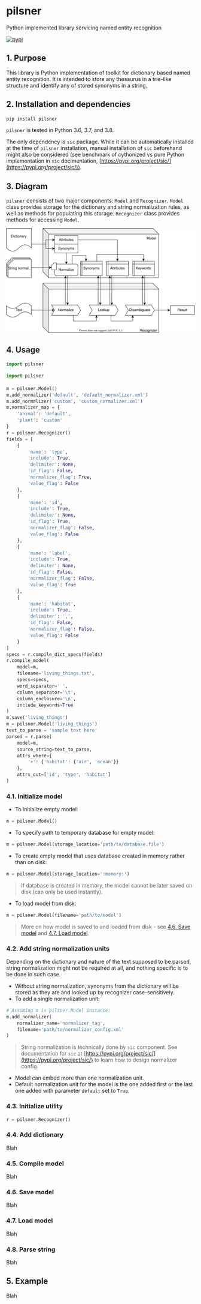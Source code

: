 # pilsner

Python implemented library servicing named entity recognition

[![pypi][pypi-img]][pypi-url]

[pypi-img]: https://img.shields.io/pypi/v/pilsner?style=plastic
[pypi-url]: https://pypi.org/project/pilsner/

## 1. Purpose

This library is Python implementation of toolkit for dictionary based named entity recognition. It is intended to store any thesaurus in a trie-like structure and identify any of stored synonyms in a string.

## 2. Installation and dependencies

```bash
pip install pilsner
```

`pilsner` is tested in Python 3.6, 3.7, and 3.8.

The only dependency is `sic` package. While it can be automatically installed at the time of `pilsner` installation, manual installation of `sic` beforehand might also be considered (see benchmark of cythonized vs pure Python implementation in `sic` docimentation, [https://pypi.org/project/sic/](https://pypi.org/project/sic/)).

## 3. Diagram

`pilsner` consists of two major components: `Model` and `Recognizer`. `Model` class provides storage for the dictionary and string normalization rules, as well as methods for populating this storage. `Recognizer` class provides methods for accessing `Model`.

![Diagram](misc/pilsner-diagram.svg)

## 4. Usage

```python
import pilsner
```

```python
import pilsner

m = pilsner.Model()
m.add_normalizer('default', 'default_normalizer.xml')
m.add_normalizer('custom', 'custom_normalizer.xml')
m.normalizer_map = {
    'animal': 'default',
    'plant': 'custom'
}
r = pilsner.Recognizer()
fields = [
    {
        'name': 'type',
        'include': True,
        'delimiter': None,
        'id_flag': False,
        'normalizer_flag': True,
        'value_flag': False
    },
    {
        'name': 'id',
        'include': True,
        'delimiter': None,
        'id_flag': True,
        'normalizer_flag': False,
        'value_flag': False
    },
    {
        'name': 'label',
        'include': True,
        'delimiter': None,
        'id_flag': False,
        'normalizer_flag': False,
        'value_flag': True
    },
    {
        'name': 'habitat',
        'include': True,
        'delimiter': ',',
        'id_flag': False,
        'normalizer_flag': False,
        'value_flag': False
    }
]
specs = r.compile_dict_specs(fields)
r.compile_model(
    model=m,
    filename='living_things.txt',
    specs=specs,
    word_separator=' ',
    column_separator='\t',
    column_enclosure='\n',
    include_keywords=True
)
m.save('living_things')
m = pilsner.Model('living_things')
text_to_parse = 'sample text here'
parsed = r.parse(
    model=m,
    source_string=text_to_parse,
    attrs_where={
        '+': {'habitat': {'air', 'ocean'}}
    },
    attrs_out=['id', 'type', 'habitat']
)
```

### 4.1. Initialize model

- To initialize empty model:

```python
m = pilsner.Model()
```

- To specify path to temporary database for empty model:

```python
m = pilsner.Model(storage_location='path/to/database.file')
```

- To create empty model that uses database created in memory rather than on disk:

```python
m = pilsner.Model(storage_location=':memory:')
```

> If database is created in memory, the model cannot be later saved on disk (can only be used instantly).

- To load model from disk:

```python
m = pilsner.Model(filename='path/to/model')
```

> More on how model is saved to and loaded from disk - see [4.6. Save model](#46-save-model) and [4.7. Load model](#47-load-model).

### 4.2. Add string normalization units

Depending on the dictionary and nature of the text supposed to be parsed, string normalization might not be required at all, and nothing specific is to be done in such case.

- Without string normalization, synonyms from the dictionary will be stored as they are and looked up by recognizer case-sensitively.
- To add a single normalization unit:

```python
# Assuming m is pilsner.Model instance:
m.add_normalizer(
    normalizer_name='normalizer_tag',
    filename='path/to/normalizer_config.xml'
)
```

> String normalization is technically done by `sic` component. See documentation for `sic` at [https://pypi.org/project/sic/](https://pypi.org/project/sic/) to learn how to design normalizer config.

- Model can embed more than one normalization unit.
- Default normalization unit for the model is the one added first or the last one added with parameter `default` set to `True`.

### 4.3. Initialize utility

```python
r = pilsner.Recognizer()
```

### 4.4. Add dictionary

Blah

### 4.5. Compile model

Blah

### 4.6. Save model

Blah

### 4.7. Load model

Blah

### 4.8. Parse string

Blah

## 5. Example

Blah
